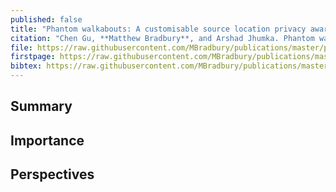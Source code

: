 ```yaml
---
published: false
title: "Phantom walkabouts: A customisable source location privacy aware routing protocol for wireless sensor networks"
citation: "Chen Gu, **Matthew Bradbury**, and Arshad Jhumka. Phantom walkabouts: A customisable source location privacy aware routing protocol for wireless sensor networks. *Concurrency and Computation: Practice and Experience*, 31(20):e5304, 2019. [doi:10.1002/cpe.5304](https://doi.org/10.1002/cpe.5304)."
file: https://raw.githubusercontent.com/MBradbury/publications/master/papers/CCPE2019.pdf
firstpage: https://raw.githubusercontent.com/MBradbury/publications/master/firstpages/CCPE2019.svg
bibtex: https://raw.githubusercontent.com/MBradbury/publications/master/bibtex/Gu_2019_Phantomwalkabouts_customisable.bib
---
```


## Summary

## Importance

## Perspectives


